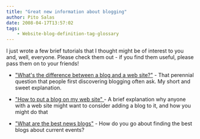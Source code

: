 ```yaml
---
title: "Great new information about blogging"
author: Pito Salas
date: 2008-04-17T13:57:02
tags:
    - Website-blog-definition-tag-glossary
---
```




I just wrote a few brief tutorials that I thought might be of interest to you
and, well, everyone. Please check them out - if you find them useful, please
pass them on to your friends!

  * ["What's the difference between a blog and a web site?"](<http://www.squidoo.com/differenceblogandwebsite/>) - That perennial question that people first discovering blogging often ask. My short and sweet explanation.

  * ["How to put a blog on my web site" ](<http://www.squidoo.com/blogonwebsite/>)- A brief explanation why anyone with a web site might want to consider adding a blog to it, and how you might do that

  * ["What are the best news blogs"](<http://www.squidoo.com/bestnewsblogs/>) - How do you go about finding the best blogs about current events?


